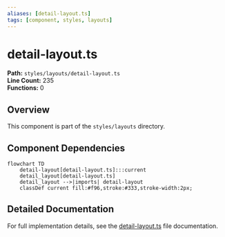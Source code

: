 ```yaml
---
aliases: [detail-layout.ts]
tags: [component, styles, layouts]
---
```


# detail-layout.ts

**Path:** `styles/layouts/detail-layout.ts`  
**Line Count:** 235  
**Functions:** 0  

## Overview

This component is part of the `styles/layouts` directory.

## Component Dependencies

```mermaid
flowchart TD
    detail-layout[detail-layout.ts]:::current
    detail_layout[detail-layout.ts]
    detail_layout -->|imports| detail-layout
    classDef current fill:#f96,stroke:#333,stroke-width:2px;
```

## Detailed Documentation

For full implementation details, see the [detail-layout.ts](../files/detail-layout.md) file documentation.

